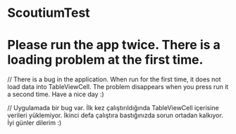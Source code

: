 # ScoutiumTest
# Please run the app twice. There is a loading problem at the first time. 

// There is a bug in the application. When run for the first time, it does not load data into TableViewCell. The problem disappears when you press run it a second time. Have a nice day :)

// Uygulamada bir bug var. İlk kez çalıştırıldığında TableViewCell içerisine verileri yüklemiyor. İkinci defa çalıştıra bastığınızda sorun ortadan kalkıyor. İyi günler dilerim :)
